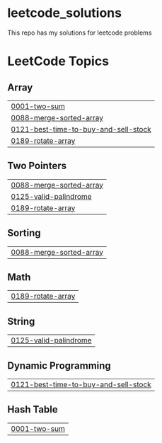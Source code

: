 # leetcode_solutions
This repo has my solutions for leetcode problems

<!---LeetCode Topics Start-->
# LeetCode Topics
## Array
|  |
| ------- |
| [0001-two-sum](https://github.com/shivanesh1495/leetcode_solutions/tree/master/0001-two-sum) |
| [0088-merge-sorted-array](https://github.com/shivanesh1495/leetcode_solutions/tree/master/0088-merge-sorted-array) |
| [0121-best-time-to-buy-and-sell-stock](https://github.com/shivanesh1495/leetcode_solutions/tree/master/0121-best-time-to-buy-and-sell-stock) |
| [0189-rotate-array](https://github.com/shivanesh1495/leetcode_solutions/tree/master/0189-rotate-array) |
## Two Pointers
|  |
| ------- |
| [0088-merge-sorted-array](https://github.com/shivanesh1495/leetcode_solutions/tree/master/0088-merge-sorted-array) |
| [0125-valid-palindrome](https://github.com/shivanesh1495/leetcode_solutions/tree/master/0125-valid-palindrome) |
| [0189-rotate-array](https://github.com/shivanesh1495/leetcode_solutions/tree/master/0189-rotate-array) |
## Sorting
|  |
| ------- |
| [0088-merge-sorted-array](https://github.com/shivanesh1495/leetcode_solutions/tree/master/0088-merge-sorted-array) |
## Math
|  |
| ------- |
| [0189-rotate-array](https://github.com/shivanesh1495/leetcode_solutions/tree/master/0189-rotate-array) |
## String
|  |
| ------- |
| [0125-valid-palindrome](https://github.com/shivanesh1495/leetcode_solutions/tree/master/0125-valid-palindrome) |
## Dynamic Programming
|  |
| ------- |
| [0121-best-time-to-buy-and-sell-stock](https://github.com/shivanesh1495/leetcode_solutions/tree/master/0121-best-time-to-buy-and-sell-stock) |
## Hash Table
|  |
| ------- |
| [0001-two-sum](https://github.com/shivanesh1495/leetcode_solutions/tree/master/0001-two-sum) |
<!---LeetCode Topics End-->